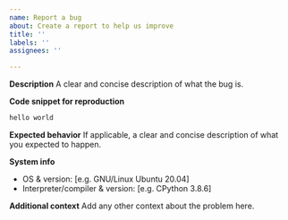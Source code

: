 ```yaml
---
name: Report a bug
about: Create a report to help us improve
title: ''
labels: ''
assignees: ''

---
```


**Description**
A clear and concise description of what the bug is.

**Code snippet for reproduction**
```python
hello world
```

**Expected behavior**
If applicable, a clear and concise description of what you expected to happen.

**System info**
 - OS & version: [e.g. GNU/Linux Ubuntu 20.04]
 - Interpreter/compiler & version: [e.g. CPython 3.8.6]

**Additional context**
Add any other context about the problem here.
